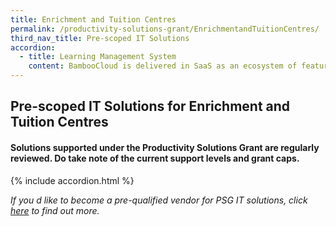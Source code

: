 ```yaml
---
title: Enrichment and Tuition Centres
permalink: /productivity-solutions-grant/EnrichmentandTuitionCentres/
third_nav_title: Pre-scoped IT Solutions
accordion:
  - title: Learning Management System
    content: BambooCloud is delivered in SaaS as an ecosystem of features and modules that can be customized per customer requirements. Its extendable and flexible with the modular design architecture. It manages, delivers and tracks Blended Learning activities, project based learning and many other user/course centric learning methods.<br/><br/><a href='/productivity-solutions-grant/detailedfiles/detailedfilesrow217' target='_blank' style='color:#037e8a'>COVID-19 Sectorial Support: BambooCloud Online Learning Platform Version 4.66 - Package (30 to 100 Users)</a><br/><a href='/productivity-solutions-grant/detailedfiles/detailedfilesrow218' target='_blank' style='color:#037e8a'>COVID-19 Sectorial Support: BambooCloud Online Learning Platform Version 4.66 - Package (101 to 300 Users)</a><br/><a href='/productivity-solutions-grant/detailedfiles/detailedfilesrow219' target='_blank' style='color:#037e8a'>COVID-19 Sectorial Support: BambooCloud Online Learning Platform Version 4.66 - Package (301 to 500 Users)</a><br/><br/><br/>A learning and collaboration platform for delivery of digital content, administering courses, discussions and assessment. It is built on a responsive front-end design framework providing an optimal viewing experience across different types of devices.<br/><br/><a href='/productivity-solutions-grant/detailedfiles/detailedfilesrow543' target='_blank' style='color:#037e8a'>COVID-19 Sectorial Support: Pencil Learning Platform Version 2.6.0 - Package (30 to 50 Users)</a><br/><a href='/productivity-solutions-grant/detailedfiles/detailedfilesrow544' target='_blank' style='color:#037e8a'>COVID-19 Sectorial Support: Pencil Learning Platform Version 2.6.0 - Package (51 to 100 Users)</a><br/><a href='/productivity-solutions-grant/detailedfiles/detailedfilesrow545' target='_blank' style='color:#037e8a'>COVID-19 Sectorial Support: Pencil Learning Platform Version 2.6.0 - Package (101 to 250 Users)</a><br/><a href='/productivity-solutions-grant/detailedfiles/detailedfilesrow546' target='_blank' style='color:#037e8a'>COVID-19 Sectorial Support: Pencil Learning Platform Version 2.6.0 - Package (251 to 350 Users)</a><br/><a href='/productivity-solutions-grant/detailedfiles/detailedfilesrow547' target='_blank' style='color:#037e8a'>COVID-19 Sectorial Support: Pencil Learning Platform Version 2.6.0 - Package (351 to 500 Users)</a><br/>
---
```


## Pre-scoped IT Solutions for Enrichment and Tuition Centres

#### Solutions supported under the Productivity Solutions Grant are regularly reviewed. Do take note of the current support levels and grant caps.

{% include accordion.html %}

*If you d like to become a pre-qualified vendor for PSG IT solutions, click <a target='_blank' href='https://www.imda.gov.sg/icmvendors' >here</a> to find out more.*

